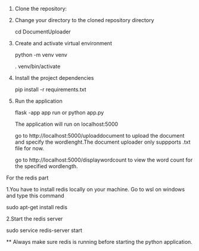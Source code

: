1. Clone the repository:

2. Change your directory to the cloned repository directory

   cd DocumentUploader

3. Create and activate virtual environment

    python -m venv venv 
    
   . venv/bin/activate

4. Install the project dependencies
    
   pip install -r requirements.txt

5. Run the application

   flask -app app run or python app.py

   The application will run on localhost:5000

   go to http://localhost:5000/uploaddocument to upload the document and specify the wordlenght.The document uploader only suppports .txt file for now.

   go to http://localhost:5000/displaywordcount to view the word count for the specified wordlength.
 
For the redis part

1.You have to install redis locally on your machine. Go to wsl on windows and type this command
  
sudo apt-get install redis

2.Start the redis server

sudo service redis-server start

** Always make sure redis is running before starting the python application.




